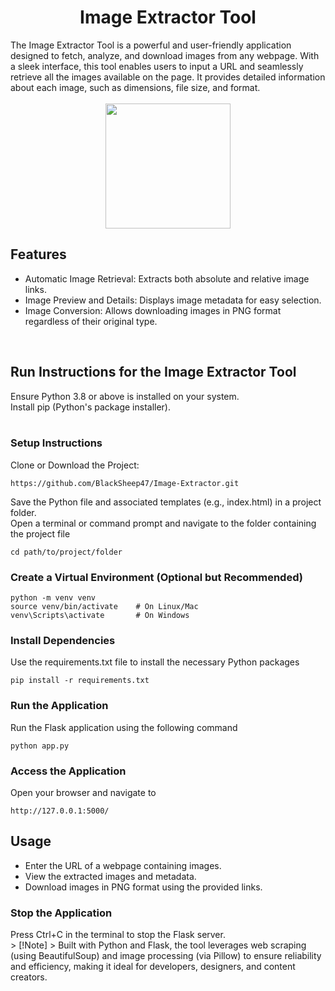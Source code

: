 <H1 align="center"> Image Extractor Tool </H1>
The Image Extractor Tool is a powerful and user-friendly application designed to fetch, analyze, and download images from any webpage. With a sleek interface, this tool enables users to input a URL and seamlessly retrieve all the images available on the page. It provides detailed information about each image, such as dimensions, file size, and format.<br>
<br>
<div align="center">
  
<img src="https://github.com/user-attachments/assets/4f9e4599-b4fb-40b6-9c32-27026a86c086" style="width: 200px; height: 200px;">

</div>

<h2>Features</h2>

* Automatic Image Retrieval: Extracts both absolute and relative image links.
* Image Preview and Details: Displays image metadata for easy selection.
* Image Conversion: Allows downloading images in PNG format regardless of their original type.

<br>
<h2>Run Instructions for the Image Extractor Tool</h2>
Ensure Python 3.8 or above is installed on your system.<br>
Install pip (Python's package installer).<br>

<br>
<h3>Setup Instructions</h3>
Clone or Download the Project: 

`https://github.com/BlackSheep47/Image-Extractor.git`<br>

Save the Python file and associated templates (e.g., index.html) in a project folder.<br>
Open a terminal or command prompt and navigate to the folder containing the project file

`cd path/to/project/folder`

<h3>Create a Virtual Environment (Optional but Recommended)</h3>

`python -m venv venv` <br>
`source venv/bin/activate    # On Linux/Mac` <br>
`venv\Scripts\activate       # On Windows`<br>

<h3>Install Dependencies</h3>
Use the requirements.txt file to install the necessary Python packages<br>

`pip install -r requirements.txt`<br>

<h3>Run the Application</h3>
Run the Flask application using the following command<br>

`python app.py`

<h3>Access the Application</h3>
Open your browser and navigate to<br>

`http://127.0.0.1:5000/`

<h2>Usage</h2>

* Enter the URL of a webpage containing images.
* View the extracted images and metadata.
* Download images in PNG format using the provided links.

<h3>Stop the Application</h3>
Press Ctrl+C in the terminal to stop the Flask server.

<br>
> [!Note]
> Built with Python and Flask, the tool leverages web scraping (using BeautifulSoup) and image processing (via Pillow) to ensure reliability and efficiency, making it ideal for developers, designers, and content creators.
